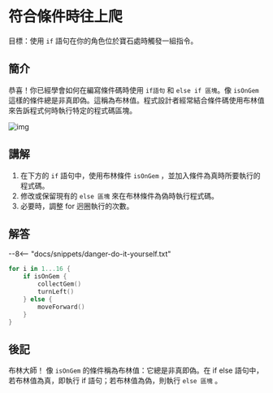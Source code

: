 # 符合條件時往上爬

目標：使用 `if` 語句在你的角色位於寶石處時觸發一組指令。

## 簡介

恭喜！你已經學會如何在編寫條件碼時使用 `if語句` 和 `else if 區塊`。像 `isOnGem` 這樣的條件總是非真即偽。這稱為布林值。程式設計者經常結合條件碼使用布林值來告訴程式何時執行特定的程式碼區塊。

![img](https://imagedelivery.net/cdkaXPuFls5qlrh3GM4hfA/66f4a768-1da5-4fd2-e551-d0c210c15100/public)

## 講解

1. 在下方的 `if` 語句中，使用布林條件 `isOnGem` ，並加入條件為真時所要執行的程式碼。
2. 修改或保留現有的 `else 區塊` 來在布林條件為偽時執行程式碼。
3. 必要時，調整 for 迥圈執行的次數。

## 解答

--8<-- "docs/snippets/danger-do-it-yourself.txt"

```swift linenums="1"
for i in 1...16 {
    if isOnGem {
        collectGem()
        turnLeft()
    } else {
        moveForward()
    }
}
```

## 後記

布林大師！
像 `isOnGem` 的條件稱為布林值：它總是非真即偽。在 if else 語句中，若布林值為真，即執行 if 語句；若布林值為偽，則執行 `else 區塊` 。
